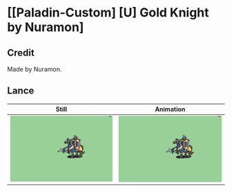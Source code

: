 # [\[Paladin-Custom\] \[U\] Gold Knight by Nuramon]

## Credit

Made by Nuramon.

## Lance

| Still | Animation |
| :---: | :-------: |
| ![Lance still](./Lance_000.png) | ![Lance animation](./Lance.gif) |
